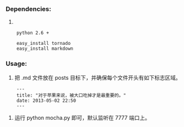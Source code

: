 ### Dependencies:

1. 
```
	python 2.6 +
	
	easy_install tornado
	easy_install markdown
```

### Usage:

1. 把 .md 文件放在 posts 目标下，并确保每个文件开头有如下标志区域。
```
	---
	title: "对于苹果来说，被大口吃掉才是最重要的。"
	date: 2013-05-02 22:50
	---
```

1. 运行 python mocha.py 即可，默认监听在 7777 端口上。